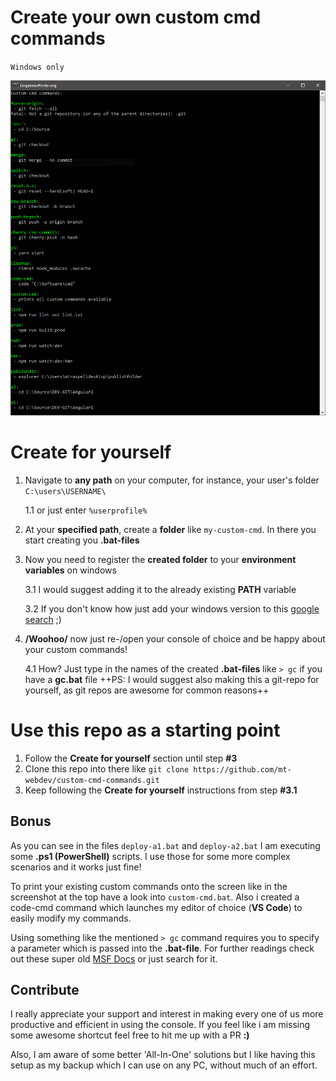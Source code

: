 # Create your own custom cmd commands
`Windows only`


![Preview](https://raw.githubusercontent.com/mt-webdev/custom-cmd-commands/master/ccc.PNG)


# Create for yourself

1. Navigate to **any path** on your computer, for instance, your user's folder `C:\users\USERNAME\`

    1.1 or just enter `%userprofile%`
2. At your **specified path**, create a **folder** like `my-custom-cmd`. In there you start creating you **.bat-files**
3. Now you need to register the **created folder** to your **environment variables** on windows
    
    3.1 I would suggest adding it to the already existing **PATH** variable
   
    3.2 If you don't know how just add your windows version to this [google search](https://www.google.de/search?q=how+to+edit+environment+variables+windows)  ;) 
4. **/Woohoo/** now just re-/open your console of choice and be happy about your custom commands!
    
    4.1 How? Just type in the names of the created **.bat-files** like `> gc` if you have a **gc.bat** file
++PS: I would suggest also making this a git-repo for yourself, as git repos are awesome for common reasons++


# Use this repo as a starting point

1. Follow the **Create for yourself** section until step **#3**
2. Clone this repo into there like `git clone https://github.com/mt-webdev/custom-cmd-commands.git`
3. Keep following the **Create for yourself** instructions from step **#3.1**

## Bonus
As you can see in the files `deploy-a1.bat` and `deploy-a2.bat` I am executing some **.ps1 (PowerShell)** scripts.
I use those for some more complex scenarios and it works just fine!

To print your existing custom commands onto the screen like in the screenshot at the top have a look into `custom-cmd.bat`.
Also i created a code-cmd command which launches my editor of choice (**VS Code**) to easily modify my commands.

Using something like the mentioned `> gc` command requires you to specify a parameter which is passed into the **.bat-file**. For further readings check out these super old [MSF Docs](https://www.microsoft.com/resources/documentation/windows/xp/all/proddocs/en-us/percent.mspx?mfr=true) or just search for it.

## Contribute
I really appreciate your support and interest in making every one of us more productive and efficient in using the console.
If you feel like i am missing some awesome shortcut feel free to hit me up with a PR **:)**

Also, I am aware of some better 'All-In-One' solutions but I like having this setup as my backup which I can use on any PC, without much of an effort.
